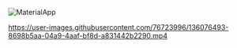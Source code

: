![MaterialApp](https://user-images.githubusercontent.com/76723996/136075993-7a33b9e8-5ccb-4f86-8e44-bb2b5d69980e.png)




https://user-images.githubusercontent.com/76723996/136076493-8698b5aa-04a9-4aaf-bf8d-a831442b2290.mp4


